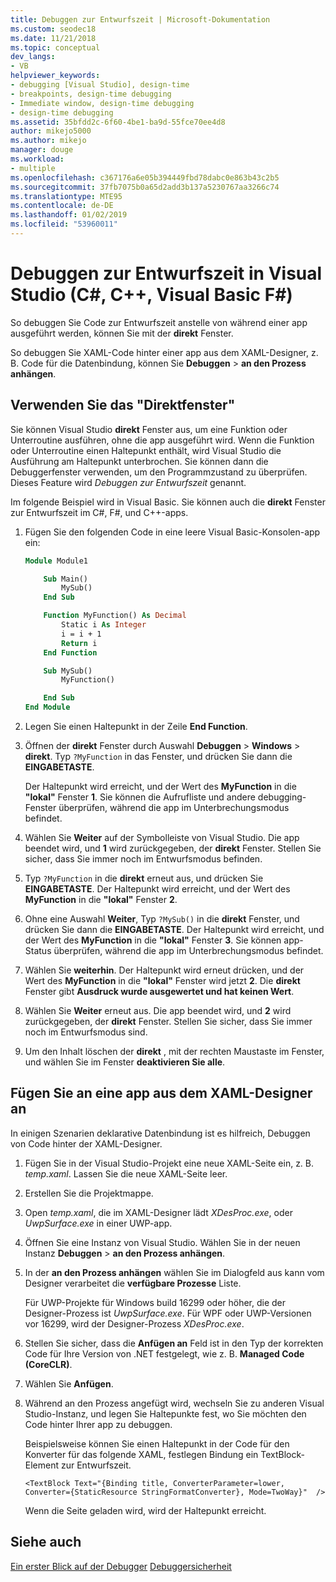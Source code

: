 ```yaml
---
title: Debuggen zur Entwurfszeit | Microsoft-Dokumentation
ms.custom: seodec18
ms.date: 11/21/2018
ms.topic: conceptual
dev_langs:
- VB
helpviewer_keywords:
- debugging [Visual Studio], design-time
- breakpoints, design-time debugging
- Immediate window, design-time debugging
- design-time debugging
ms.assetid: 35bfdd2c-6f60-4be1-ba9d-55fce70ee4d8
author: mikejo5000
ms.author: mikejo
manager: douge
ms.workload:
- multiple
ms.openlocfilehash: c367176a6e05b394449fbd78dabc0e863b43c2b5
ms.sourcegitcommit: 37fb7075b0a65d2add3b137a5230767aa3266c74
ms.translationtype: MTE95
ms.contentlocale: de-DE
ms.lasthandoff: 01/02/2019
ms.locfileid: "53960011"
---
```

# <a name="debug-at-design-time-in-visual-studio-c-c-visual-basic-f"></a>Debuggen zur Entwurfszeit in Visual Studio (C#, C++, Visual Basic F#)

So debuggen Sie Code zur Entwurfszeit anstelle von während einer app ausgeführt werden, können Sie mit der **direkt** Fenster. 

So debuggen Sie XAML-Code hinter einer app aus dem XAML-Designer, z. B. Code für die Datenbindung, können Sie **Debuggen** > **an den Prozess anhängen**.
  
## <a name="use-the-immediate-window"></a>Verwenden Sie das "Direktfenster"  

Sie können Visual Studio **direkt** Fenster aus, um eine Funktion oder Unterroutine ausführen, ohne die app ausgeführt wird. Wenn die Funktion oder Unterroutine einen Haltepunkt enthält, wird Visual Studio die Ausführung am Haltepunkt unterbrochen. Sie können dann die Debuggerfenster verwenden, um den Programmzustand zu überprüfen. Dieses Feature wird *Debuggen zur Entwurfszeit* genannt.  

Im folgende Beispiel wird in Visual Basic. Sie können auch die **direkt** Fenster zur Entwurfszeit im C#, F#, und C++-apps.

1. Fügen Sie den folgenden Code in eine leere Visual Basic-Konsolen-app ein:  
   
   ```vb  
   Module Module1
   
       Sub Main()
           MySub()
       End Sub
   
       Function MyFunction() As Decimal
           Static i As Integer
           i = i + 1
           Return i
       End Function
   
       Sub MySub()
           MyFunction()
   
       End Sub
   End Module
   ```  
   
1. Legen Sie einen Haltepunkt in der Zeile **End Function**.  
   
1. Öffnen der **direkt** Fenster durch Auswahl **Debuggen** > **Windows** > **direkt**. Typ `?MyFunction` in das Fenster, und drücken Sie dann die **EINGABETASTE**.   
   
   Der Haltepunkt wird erreicht, und der Wert des **MyFunction** in die **"lokal"** Fenster **1**. Sie können die Aufrufliste und andere debugging-Fenster überprüfen, während die app im Unterbrechungsmodus befindet. 
   
1. Wählen Sie **Weiter** auf der Symbolleiste von Visual Studio. Die app beendet wird, und **1** wird zurückgegeben, der **direkt** Fenster. Stellen Sie sicher, dass Sie immer noch im Entwurfsmodus befinden.  
   
1. Typ `?MyFunction` in die **direkt** erneut aus, und drücken Sie **EINGABETASTE**. Der Haltepunkt wird erreicht, und der Wert des **MyFunction** in die **"lokal"** Fenster **2**. 
   
1. Ohne eine Auswahl **Weiter**, Typ `?MySub()` in die **direkt** Fenster, und drücken Sie dann die **EINGABETASTE**. Der Haltepunkt wird erreicht, und der Wert des **MyFunction** in die **"lokal"** Fenster **3**. Sie können app-Status überprüfen, während die app im Unterbrechungsmodus befindet. 
   
1. Wählen Sie **weiterhin**. Der Haltepunkt wird erneut drücken, und der Wert des **MyFunction** in die **"lokal"** Fenster wird jetzt **2**. Die **direkt** Fenster gibt **Ausdruck wurde ausgewertet und hat keinen Wert**.
   
1. Wählen Sie **Weiter** erneut aus. Die app beendet wird, und **2** wird zurückgegeben, der **direkt** Fenster. Stellen Sie sicher, dass Sie immer noch im Entwurfsmodus sind.
   
1. Um den Inhalt löschen der **direkt** , mit der rechten Maustaste im Fenster, und wählen Sie im Fenster **deaktivieren Sie alle**. 

## <a name="attach-to-an-app-from-the-xaml-designer"></a>Fügen Sie an eine app aus dem XAML-Designer an

In einigen Szenarien deklarative Datenbindung ist es hilfreich, Debuggen von Code hinter der XAML-Designer.

1. Fügen Sie in der Visual Studio-Projekt eine neue XAML-Seite ein, z. B. *temp.xaml*. Lassen Sie die neue XAML-Seite leer. 
   
1. Erstellen Sie die Projektmappe.
   
1. Open *temp.xaml*, die im XAML-Designer lädt *XDesProc.exe*, oder *UwpSurface.exe* in einer UWP-app. 
   
1. Öffnen Sie eine Instanz von Visual Studio. Wählen Sie in der neuen Instanz **Debuggen** > **an den Prozess anhängen**. 
   
1. In der **an den Prozess anhängen** wählen Sie im Dialogfeld aus kann vom Designer verarbeitet die **verfügbare Prozesse** Liste.
   
   Für UWP-Projekte für Windows build 16299 oder höher, die der Designer-Prozess ist *UwpSurface.exe*. Für WPF oder UWP-Versionen vor 16299, wird der Designer-Prozess *XDesProc.exe*.
   
1. Stellen Sie sicher, dass die **Anfügen an** Feld ist in den Typ der korrekten Code für Ihre Version von .NET festgelegt, wie z. B. **Managed Code (CoreCLR)**. 
   
1. Wählen Sie **Anfügen**.
   
1. Während an den Prozess angefügt wird, wechseln Sie zu anderen Visual Studio-Instanz, und legen Sie Haltepunkte fest, wo Sie möchten den Code hinter Ihrer app zu debuggen.
   
   Beispielsweise können Sie einen Haltepunkt in der Code für den Konverter für das folgende XAML, festlegen Bindung ein TextBlock-Element zur Entwurfszeit.
   
    ```xaml
    <TextBlock Text="{Binding title, ConverterParameter=lower, Converter={StaticResource StringFormatConverter}, Mode=TwoWay}"  />
    ```
   Wenn die Seite geladen wird, wird der Haltepunkt erreicht.
  
## <a name="see-also"></a>Siehe auch  
 [Ein erster Blick auf der Debugger](../debugger/debugger-feature-tour.md) [Debuggersicherheit](../debugger/debugger-security.md)   